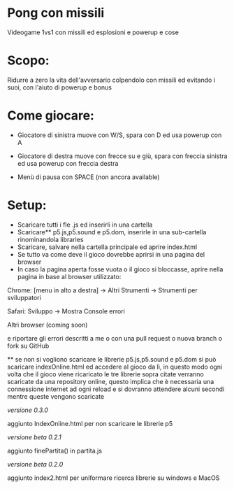 # Pong con missili

Videogame 1vs1 con missili ed esplosioni e powerup e cose 

# Scopo:
Ridurre a zero la vita dell'avversario colpendolo con missili ed evitando i suoi, con l'aiuto di powerup e bonus 

# Come giocare:
- Giocatore di sinistra muove con W/S, spara con D ed usa powerup con A
- Giocatore di destra muove con frecce su e giù, spara con freccia sinistra ed usa powerup con freccia destra

- Menù di pausa con SPACE (non ancora available)

# Setup:
- Scaricare tutti i fle .js ed inserirli in una cartella
- Scaricare** p5.js,p5.sound e p5.dom, inserirle in una sub-cartella rinominandola libraries
- Scaricare, salvare nella cartella principale ed aprire index.html
- Se tutto va come deve il gioco dovrebbe aprirsi in una pagina del browser
- In caso la pagina aperta fosse vuota o il gioco si bloccasse, aprire nella pagina in base al browser utilizzato: 

Chrome: [menu in alto a destra] -> Altri Strumenti -> Strumenti per sviluppatori

Safari: Sviluppo -> Mostra Console errori 

Altri browser (coming soon)

e riportare gli errori descritti a me o con una pull request o nuova branch o fork su GitHub


** 
se non si vogliono scaricare le librerie p5.js,p5.sound e p5.dom si può scaricare indexOnline.html ed accedere al gioco da lì, in questo modo ogni volta che il gioco viene ricaricato le tre librerie sopra citate verranno scaricate da una repository online, questo implica che è necessaria una connessione internet ad ogni reload e si dovranno attendere alcuni secondi mentre queste vengono scaricate
 



_versione 0.3.0_

aggiunto IndexOnline.html per non scaricare le librerie p5

_versione beta 0.2.1_

aggiunto finePartita() in partita.js

_versione beta 0.2.0_

aggiunto index2.html per uniformare ricerca librerie su windows e MacOS
